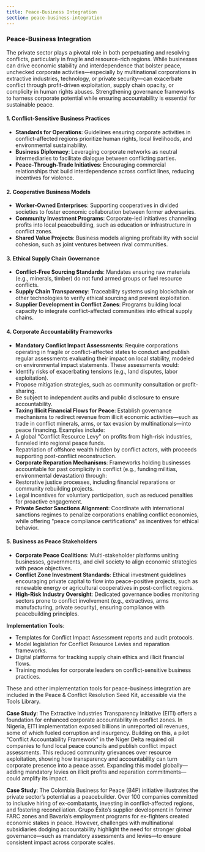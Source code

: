 ```yaml
---
title: Peace-Business Integration
section: peace-business-integration
---
```


### Peace-Business Integration

The private sector plays a pivotal role in both perpetuating and resolving conflicts, particularly in fragile and resource-rich regions. While businesses can drive economic stability and interdependence that bolster peace, unchecked corporate activities—especially by multinational corporations in extractive industries, technology, or private security—can exacerbate conflict through profit-driven exploitation, supply chain opacity, or complicity in human rights abuses. Strengthening governance frameworks to harness corporate potential while ensuring accountability is essential for sustainable peace.

#### 1. Conflict-Sensitive Business Practices
- **Standards for Operations**: Guidelines ensuring corporate activities in conflict-affected regions prioritize human rights, local livelihoods, and environmental sustainability.
- **Business Diplomacy**: Leveraging corporate networks as neutral intermediaries to facilitate dialogue between conflicting parties.
- **Peace-Through-Trade Initiatives**: Encouraging commercial relationships that build interdependence across conflict lines, reducing incentives for violence.

#### 2. Cooperative Business Models
- **Worker-Owned Enterprises**: Supporting cooperatives in divided societies to foster economic collaboration between former adversaries.
- **Community Investment Programs**: Corporate-led initiatives channeling profits into local peacebuilding, such as education or infrastructure in conflict zones.
- **Shared Value Projects**: Business models aligning profitability with social cohesion, such as joint ventures between rival communities.

#### 3. Ethical Supply Chain Governance
- **Conflict-Free Sourcing Standards**: Mandates ensuring raw materials (e.g., minerals, timber) do not fund armed groups or fuel resource conflicts.
- **Supply Chain Transparency**: Traceability systems using blockchain or other technologies to verify ethical sourcing and prevent exploitation.
- **Supplier Development in Conflict Zones**: Programs building local capacity to integrate conflict-affected communities into ethical supply chains.

#### 4. Corporate Accountability Frameworks
- **Mandatory Conflict Impact Assessments**: Require corporations operating in fragile or conflict-affected states to conduct and publish regular assessments evaluating their impact on local stability, modeled on environmental impact statements. These assessments would:
- Identify risks of exacerbating tensions (e.g., land disputes, labor exploitation).
- Propose mitigation strategies, such as community consultation or profit-sharing.
- Be subject to independent audits and public disclosure to ensure accountability.
- **Taxing Illicit Financial Flows for Peace**: Establish governance mechanisms to redirect revenue from illicit economic activities—such as trade in conflict minerals, arms, or tax evasion by multinationals—into peace financing. Examples include:
- A global "Conflict Resource Levy" on profits from high-risk industries, funneled into regional peace funds.
- Repatriation of offshore wealth hidden by conflict actors, with proceeds supporting post-conflict reconstruction.
- **Corporate Reparation Mechanisms**: Frameworks holding businesses accountable for past complicity in conflict (e.g., funding militias, environmental devastation) through:
- Restorative justice processes, including financial reparations or community rebuilding projects.
- Legal incentives for voluntary participation, such as reduced penalties for proactive engagement.
- **Private Sector Sanctions Alignment**: Coordinate with international sanctions regimes to penalize corporations enabling conflict economies, while offering "peace compliance certifications" as incentives for ethical behavior.

#### 5. Business as Peace Stakeholders
- **Corporate Peace Coalitions**: Multi-stakeholder platforms uniting businesses, governments, and civil society to align economic strategies with peace objectives.
- **Conflict Zone Investment Standards**: Ethical investment guidelines encouraging private capital to flow into peace-positive projects, such as renewable energy or agricultural cooperatives in post-conflict regions.
- **High-Risk Industry Oversight**: Dedicated governance bodies monitoring sectors prone to conflict involvement (e.g., extractives, arms manufacturing, private security), ensuring compliance with peacebuilding principles.

**Implementation Tools**:
- Templates for Conflict Impact Assessment reports and audit protocols.
- Model legislation for Conflict Resource Levies and reparation frameworks.
- Digital platforms for tracking supply chain ethics and illicit financial flows.
- Training modules for corporate leaders on conflict-sensitive business practices.

These and other implementation tools for peace-business integration are included in the Peace & Conflict Resolution Seed Kit, accessible via the Tools Library.

**Case Study**: The Extractive Industries Transparency Initiative (EITI) offers a foundation for enhanced corporate accountability in conflict zones. In Nigeria, EITI implementation exposed billions in unreported oil revenues, some of which fueled corruption and insurgency. Building on this, a pilot "Conflict Accountability Framework" in the Niger Delta required oil companies to fund local peace councils and publish conflict impact assessments. This reduced community grievances over resource exploitation, showing how transparency and accountability can turn corporate presence into a peace asset. Expanding this model globally—adding mandatory levies on illicit profits and reparation commitments—could amplify its impact.

**Case Study**: The Colombia Business for Peace (B4P) initiative illustrates the private sector’s potential as a peacebuilder. Over 100 companies committed to inclusive hiring of ex-combatants, investing in conflict-affected regions, and fostering reconciliation. Grupo Éxito’s supplier development in former FARC zones and Bavaria’s employment programs for ex-fighters created economic stakes in peace. However, challenges with multinational subsidiaries dodging accountability highlight the need for stronger global governance—such as mandatory assessments and levies—to ensure consistent impact across corporate scales.
